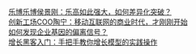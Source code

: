 [乐博乐博侯景刚：乐高如此强大，如何差异化突破？](https://mp.weixin.qq.com/s/M-WuDU83shs6VYUmA-sNxQ)
<br/>
[创新工场COO陶宁：移动互联网的商业时代，才刚刚开始](https://mp.weixin.qq.com/s/cXB7ByW6Mgl0eWaOnSDUtg)
<br/>
[如何发现企业基因的偏离信号？](https://mp.weixin.qq.com/s/CHHiPW5w16AP_st_8DxfEw)
<br/>
[增长黑客入门：手把手教你增长模型的实践操作](https://coffee.pmcaff.com/article/1490038500672640/pmcaff?utm_source=forum&from=selection)
<br/>
